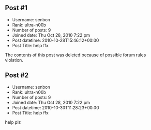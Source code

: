 ## Post #1
- Username: senbon
- Rank: ultra-n00b
- Number of posts: 9
- Joined date: Thu Oct 28, 2010 7:22 pm
- Post datetime: 2010-10-28T15:46:12+00:00
- Post Title: help ffx

The contents of this post was deleted because of possible forum rules violation.
## Post #2
- Username: senbon
- Rank: ultra-n00b
- Number of posts: 9
- Joined date: Thu Oct 28, 2010 7:22 pm
- Post datetime: 2010-10-30T11:28:23+00:00
- Post Title: help ffx

help plz
